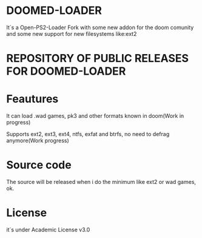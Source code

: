 # DOOMED-LOADER
It´s a Open-PS2-Loader Fork with some new addon for the doom comunity and 
some new support for new filesystems like:ext2

# REPOSITORY OF PUBLIC RELEASES FOR DOOMED-LOADER

# Feautures
It can load .wad games, pk3 and other formats known in doom(Work in progress)

Supports ext2, ext3, ext4, ntfs, exfat and btrfs, no need to defrag anymore(Work progress)

# Source code
The source will be released when i do the minimum like ext2 or wad games, ok.

# License
it´s under Academic License v3.0
